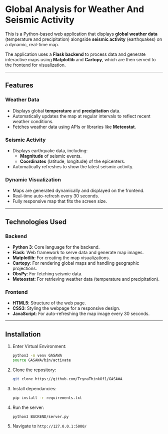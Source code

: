 # Global Analysis for Weather And Seismic Activity

This is a Python-based web application that displays **global weather data** (temperature and precipitation) alongside **seismic activity** (earthquakes) on a dynamic, real-time map. 

The application uses a **Flask backend** to process data and generate interactive maps using **Matplotlib** and **Cartopy**, which are then served to the frontend for visualization.

---

## Features

### Weather Data
- Displays global **temperature** and **precipitation** data.
- Automatically updates the map at regular intervals to reflect recent weather conditions.
- Fetches weather data using APIs or libraries like **Meteostat**.

### Seismic Activity
- Displays earthquake data, including:
  - **Magnitude** of seismic events.
  - **Coordinates** (latitude, longitude) of the epicenters.
- Automatically refreshes to show the latest seismic activity.

### Dynamic Visualization
- Maps are generated dynamically and displayed on the frontend.
- Real-time auto-refresh every 30 seconds.
- Fully responsive map that fits the screen size.

---

## Technologies Used

### Backend
- **Python 3**: Core language for the backend.
- **Flask**: Web framework to serve data and generate map images.
- **Matplotlib**: For creating the map visualizations.
- **Cartopy**: For rendering global maps and handling geographic projections.
- **ObsPy**: For fetching seismic data.
- **Meteostat**: For retrieving weather data (temperature and precipitation).

### Frontend
- **HTML5**: Structure of the web page.
- **CSS3**: Styling the webpage for a responsive design.
- **JavaScript**: For auto-refreshing the map image every 30 seconds.

---

## Installation
1. Enter Virtual Environment:
   ```bash
   python3 -m venv GASAWA
   source GASAWA/bin/activate
   ```
2. Clone the repository:
   ```bash
   git clone https://github.com/TrynaThinkOf1/GASAWA
   ```
3. Install dependancies:
    ```bash
   pip install -r requirements.txt
    ```
4. Run the server:
    ```bash
   python3 BACKEND/server.py
   ```
5. Navigate to `http://127.0.0.1:5000/`